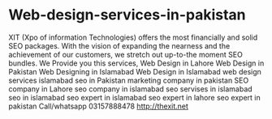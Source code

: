 # Web-design-services-in-pakistan
XIT (Xpo of information Technologies) offers the most financially and solid SEO packages. With the vision of expanding the nearness and the achievement of our customers,  we stretch out up-to-the moment SEO bundles. We Provide you this services, Web Design in Lahore Web Design in Pakistan Web Designing in Islamabad Web Design in Islamabad  web design services islamabad  seo in Pakistan marketing company in pakistan SEO company in Lahore seo company in islamabad seo servises in islamabad seo in islamabad seo expert in islamabad seo expert in lahore seo expert in pakistan  Call/whatsapp 03157888478   http://thexit.net
